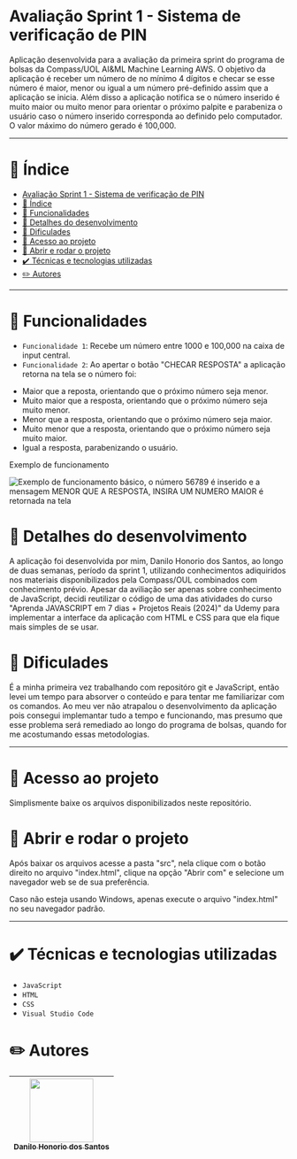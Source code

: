 # Avaliação Sprint 1 - Sistema de verificação de PIN

Aplicação desenvolvida para a avaliação da primeira sprint do programa de bolsas da Compass/UOL AI&ML Machine Learning AWS.
O objetivo da aplicação é receber um número de no mínimo 4 dígitos e checar se esse número é maior, menor ou igual a um número pré-definido assim que a aplicação se inicia. Além disso a aplicação notifica se o número inserido é muito maior ou muito menor para orientar o próximo palpite e parabeniza o usuário caso o número inserido corresponda ao definido pelo computador. O valor máximo do número gerado é 100,000.

***

# :bookmark_tabs: Índice
 * [Avaliação Sprint 1 - Sistema de verificação de PIN](#Avaliação-Sprint-1---Sistema-de-verificação-de-PIN)
 * [:bookmark_tabs: Índice](##:bookmark_tabs:-Índice)
 * [:wrench: Funcionalidades](##:wrench:-Funcionalidades)
 * [:mag_right: Detalhes do desenvolvimento](##:mag_right:-Detalhes-do-desenvolvimento)
 * [:anger: Dificulades](##:anger:-Dificulades)
 * [:file_folder: Acesso ao projeto](##:file_folder:-Acesso-ao-projeto)
 * [:hammer: Abrir e rodar o projeto](##:hammer:-Abrir-e-rodar-o-projeto)
 * [:heavy_check_mark: Técnicas e tecnologias utilizadas](##:heavy_check_mark:-Técnicas-e-tecnologias-utilizadas)
 * [:pencil2: Autores](##:pencil2:-Autores)

***

# :wrench: Funcionalidades

- `Funcionalidade 1`: Recebe um número entre 1000 e 100,000 na caixa de input central.
- `Funcionalidade 2`: Ao apertar o botão "CHECAR RESPOSTA" a aplicação retorna na tela se o número foi:
 * Maior que a reposta, orientando que o próximo número seja menor.
 * Muito maior que a resposta, orientando que o próximo número seja muito menor.
 * Menor que a resposta, orientando que o próximo número seja maior.
 * Muito menor que a resposta, orientando que o próximo número seja muito maior.
 * Igual a resposta, parabenizando o usuário.

Exemplo de funcionamento

<img src="https://i.imgur.com/GpVHWZk.png" alt="Exemplo de funcionamento básico, o número 56789 é inserido e a mensagem MENOR QUE A RESPOSTA, INSIRA UM NUMERO MAIOR é retornada na tela">

# :mag_right: Detalhes do desenvolvimento

A aplicação foi desenvolvida por mim, Danilo Honorio dos Santos, ao longo de duas semanas, período da sprint 1, utilizando conhecimentos adiquiridos nos materiais disponibilizados pela Compass/OUL combinados com conhecimento prévio. Apesar da aviliação ser apenas sobre conhecimento de JavaScript, decidi reutilizar o código de uma das atividades do curso "Aprenda JAVASCRIPT em 7 dias + Projetos Reais (2024)" da Udemy para implementar a interface da aplicação com HTML e CSS para que ela fique mais simples de se usar.

# :anger: Dificulades

É a minha primeira vez trabalhando com repositóro git e JavaScript, então levei um tempo para absorver o conteúdo e para tentar me familiarizar com os comandos. Ao meu ver não atrapalou o desenvolvimento da aplicação pois consegui implemantar tudo a tempo e funcionando, mas presumo que esse problema será remediado ao longo do programa de bolsas, quando for me acostumando essas metodologias.

***

# :file_folder: Acesso ao projeto

Simplismente baixe os arquivos disponibilizados neste repositório.

# :hammer: Abrir e rodar o projeto

Após baixar os arquivos acesse a pasta "src", nela clique com o botão direito no arquivo "index.html", clique na opção "Abrir com" e selecione um navegador web se de sua preferência.

Caso não esteja usando Windows, apenas execute o arquivo "index.html" no seu navegador padrão.

***

# :heavy_check_mark: Técnicas e tecnologias utilizadas

 * `JavaScript`
 * `HTML`
 * `CSS`
 * `Visual Studio Code`

# :pencil2: Autores

 | [<img loading="lazy" src="https://avatars.githubusercontent.com/u/117547163?v=4" width=115><br><sub>Danilo Honorio dos Santos</sub>](https://github.com/DaniloHSantos) | 
| :---: |
